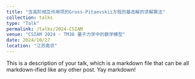 ```yaml
---
title: "含高阶相互作用项的Gross-Pitaevskii方程的基态解的求解算法"
collection: talks
type: "Talk"
permalink: /talks/2024-CSIAM
venue: "CSIAM 2024 - TM36 量子力学中的数学模型"
date: 2024/10/27
location: "江苏南京"
---
```


This is a description of your talk, which is a markdown file that can be all markdown-ified like any other post. Yay markdown!

